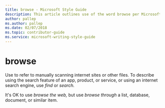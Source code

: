 ```yaml
---
title: browse - Microsoft Style Guide
description: This article outlines use of the word browse per Microsoft style guidelines.
author: pallep
ms.author: pallep
ms.date: 02/07/2018
ms.topic: contributor-guide
ms.service: microsoft-writing-style-guide
---
```


# browse

Use to refer to manually scanning internet sites or other files. To describe using the search feature of an app, product, or service, or using an internet search engine, use *find* or *search.*

It's OK to use *browse the web,* but use *browse through* a list, database, document, or similar item.
